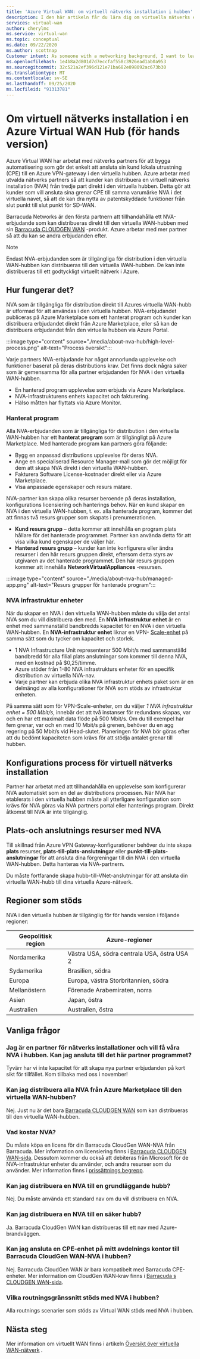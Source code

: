 ```yaml
---
title: 'Azure Virtual WAN: om virtuell nätverks installation i hubben'
description: I den här artikeln får du lära dig om virtuella nätverks enheter i den virtuella WAN-hubben.
services: virtual-wan
author: cherylmc
ms.service: virtual-wan
ms.topic: conceptual
ms.date: 09/22/2020
ms.author: scottnap
Customer intent: As someone with a networking background, I want to learn about Network Virtual Appliances in the Virtual WAN hub.
ms.openlocfilehash: 1e4b8a2d801d7d7eccfaf558c3926ead1ab0a953
ms.sourcegitcommit: 32c521a2ef396d121e71ba682e098092ac673b30
ms.translationtype: MT
ms.contentlocale: sv-SE
ms.lasthandoff: 09/25/2020
ms.locfileid: "91313781"
---
```

# <a name="about-network-virtual-appliance-in-an-azure-virtual-wan-hub-preview"></a>Om virtuell nätverks installation i en Azure Virtual WAN Hub (för hands version)

Azure Virtual WAN har arbetat med nätverks partners för att bygga automatisering som gör det enkelt att ansluta sin kund lokala utrustning (CPE) till en Azure VPN-gateway i den virtuella hubben. Azure arbetar med utvalda nätverks partners så att kunder kan distribuera en virtuell nätverks installation (NVA) från tredje part direkt i den virtuella hubben. Detta gör att kunder som vill ansluta sina grenar CPE till samma varumärke NVA i det virtuella navet, så att de kan dra nytta av patentskyddade funktioner från slut punkt till slut punkt för SD-WAN.

Barracuda Networks är den första partnern att tillhandahålla ett NVA-erbjudande som kan distribueras direkt till den virtuella WAN-hubben med sin [Barracuda CLOUDGEN WAN](https://www.barracuda.com/products/cloudgenwan) -produkt. Azure arbetar med mer partner så att du kan se andra erbjudanden efter.

> [!NOTE]
> Endast NVA-erbjudanden som är tillgängliga för distribution i den virtuella WAN-hubben kan distribueras till den virtuella WAN-hubben. De kan inte distribueras till ett godtyckligt virtuellt nätverk i Azure.

## <a name="how-does-it-work"></a><a name="how"></a>Hur fungerar det?

NVA som är tillgängliga för distribution direkt till Azures virtuella WAN-hubb är utformad för att användas i den virtuella hubben. NVA-erbjudandet publiceras på Azure Marketplace som ett hanterat program och kunder kan distribuera erbjudandet direkt från Azure Marketplace, eller så kan de distribuera erbjudandet från den virtuella hubben via Azure Portal.

:::image type="content" source="./media/about-nva-hub/high-level-process.png" alt-text="Process översikt":::

Varje partners NVA-erbjudande har något annorlunda upplevelse och funktioner baserat på deras distributions krav. Det finns dock några saker som är gemensamma för alla partner erbjudanden för NVA i den virtuella WAN-hubben.

* En hanterad program upplevelse som erbjuds via Azure Marketplace.
* NVA-infrastrukturens enhets kapacitet och fakturering.
* Hälso måtten har flyttats via Azure Monitor.

### <a name="managed-application"></a><a name="managed"></a>Hanterat program

Alla NVA-erbjudanden som är tillgängliga för distribution i den virtuella WAN-hubben har ett **hanterat program** som är tillgängligt på Azure Marketplace. Med hanterade program kan partners göra följande:

* Bygg en anpassad distributions upplevelse för deras NVA.
* Ange en specialiserad Resource Manager-mall som gör det möjligt för dem att skapa NVA direkt i den virtuella WAN-hubben.
* Fakturera Software License-kostnader direkt eller via Azure Marketplace.
* Visa anpassade egenskaper och resurs mätare.

NVA-partner kan skapa olika resurser beroende på deras installation, konfigurations licensiering och hanterings behov. När en kund skapar en NVA i den virtuella WAN-hubben, t. ex. alla hanterade program, kommer det att finnas två resurs grupper som skapats i prenumerationen.

* **Kund resurs grupp** – detta kommer att innehålla en program plats hållare för det hanterade programmet. Partner kan använda detta för att visa vilka kund egenskaper de väljer här.
* **Hanterad resurs grupp** – kunder kan inte konfigurera eller ändra resurser i den här resurs gruppen direkt, eftersom detta styrs av utgivaren av det hanterade programmet. Den här resurs gruppen kommer att innehålla **NetworkVirtualAppliances** -resursen.

:::image type="content" source="./media/about-nva-hub/managed-app.png" alt-text="Resurs grupper för hanterade program":::

### <a name="nva-infrastructure-units"></a><a name="units"></a>NVA infrastruktur enheter

När du skapar en NVA i den virtuella WAN-hubben måste du välja det antal NVA som du vill distribuera den med. En **NVA infrastruktur enhet** är en enhet med sammanställd bandbredds kapacitet för en NVA i den virtuella WAN-hubben. En **NVA-infrastruktur enhet** liknar en VPN- [Scale-enhet](pricing-concepts.md#scale-unit) på samma sätt som du tycker om kapacitet och storlek.

* 1 NVA Infrastructure Unit representerar 500 Mbit/s med sammanställd bandbredd för alla filial plats anslutningar som kommer till denna NVA, med en kostnad på $0,25/timme.
* Azure stöder från 1-80 NVA infrastrukturs enheter för en specifik distribution av virtuella NVA-nav.
* Varje partner kan erbjuda olika NVA infrastruktur enhets paket som är en delmängd av alla konfigurationer för NVA som stöds av infrastruktur enheten.

På samma sätt som för VPN-Scale-enheter, om du väljer *1 NVA infrastruktur enhet = 500 Mbit/s*, innebär det att två instanser för redundans skapas, var och en har ett maximalt data flöde på 500 Mbit/s. Om du till exempel har fem grenar, var och en med 10 Mbit/s på grenen, behöver du en agg regering på 50 Mbit/s vid Head-slutet. Planeringen för NVA bör göras efter att du bedömt kapaciteten som krävs för att stödja antalet grenar till hubben.

## <a name="network-virtual-appliance-configuration-process"></a><a name="configuration"></a>Konfigurations process för virtuell nätverks installation

Partner har arbetat med att tillhandahålla en upplevelse som konfigurerar NVA automatiskt som en del av distributions processen. När NVA har etablerats i den virtuella hubben måste all ytterligare konfiguration som krävs för NVA göras via NVA partners portal eller hanterings program. Direkt åtkomst till NVA är inte tillgänglig.

## <a name="site-and-connection-resources-with-nvas"></a><a name="resources"></a>Plats-och anslutnings resurser med NVA

Till skillnad från Azure VPN Gateway-konfigurationer behöver du inte skapa **plats** resurser, **plats-till-plats-anslutningar** eller **punkt-till-plats-anslutningar** för att ansluta dina förgreningar till din NVA i den virtuella WAN-hubben. Detta hanteras via NVA-partnern.

Du måste fortfarande skapa hubb-till-VNet-anslutningar för att ansluta din virtuella WAN-hubb till dina virtuella Azure-nätverk.

## <a name="supported-regions"></a><a name="regions"></a>Regioner som stöds

NVA i den virtuella hubben är tillgänglig för för hands version i följande regioner:

|Geopolitisk region | Azure-regioner|
|---|---|
| Nordamerika| Västra USA, södra centrala USA, östra USA 2   |
| Sydamerika | Brasilien, södra |
| Europa | Europa, västra Storbritannien, södra|
|  Mellanöstern | Förenade Arabemiraten, norra |
| Asien | Japan, östra |
| Australien | Australien, östra |

## <a name="faq"></a>Vanliga frågor

### <a name="i-am-a-network-appliance-partner-and-want-to-get-our-nva-in-the-hub--can-i-join-this-partner-program"></a>Jag är en partner för nätverks installationer och vill få våra NVA i hubben.  Kan jag ansluta till det här partner programmet?

Tyvärr har vi inte kapacitet för att skapa nya partner erbjudanden på kort sikt för tillfället. Kom tillbaka med oss i november!

### <a name="can-i-deploy-any-nva-from-azure-marketplace-into-the-virtual-wan-hub"></a>Kan jag distribuera alla NVA från Azure Marketplace till den virtuella WAN-hubben?

Nej. Just nu är det bara [Barracuda CLOUDGEN WAN](https://aka.ms/BarracudaMarketPlaceOffer) som kan distribueras till den virtuella WAN-hubben.

### <a name="what-is-the-cost-of-the-nva"></a>Vad kostar NVA?

Du måste köpa en licens för din Barracuda CloudGen WAN-NVA från Barracuda. Mer information om licensiering finns i [Barracuda CLOUDGEN WAN-sida](https://www.barracuda.com/products/cloudgenwan). Dessutom kommer du också att debiteras från Microsoft för de NVA-infrastruktur enheter du använder, och andra resurser som du använder. Mer information finns i [prissättnings begrepp](pricing-concepts.md).

### <a name="can-i-deploy-an-nva-to-a-basic-hub"></a>Kan jag distribuera en NVA till en grundläggande hubb?

Nej. Du måste använda ett standard nav om du vill distribuera en NVA.

### <a name="can-i-deploy-an-nva-into-a-secure-hub"></a>Kan jag distribuera en NVA till en säker hubb?

Ja. Barracuda CloudGen WAN kan distribueras till ett nav med Azure-brandväggen.

### <a name="can-i-connect-any-cpe-device-in-my-branch-office-to-barracuda-cloudgen-wan-nva-in-the-hub"></a>Kan jag ansluta en CPE-enhet på mitt avdelnings kontor till Barracuda CloudGen WAN-NVA i hubben?

Nej. Barracuda CloudGen WAN är bara kompatibelt med Barracuda CPE-enheter. Mer information om CloudGen WAN-krav finns i [Barracuda s CLOUDGEN WAN-sida](https://www.barracuda.com/products/cloudgenwan).

### <a name="what-routing-scenarios-are-supported-with-nva-in-the-hub"></a>Vilka routningsgränssnitt stöds med NVA i hubben?

Alla routnings scenarier som stöds av Virtual WAN stöds med NVA i hubben.

## <a name="next-steps"></a>Nästa steg

Mer information om virtuellt WAN finns i artikeln [Översikt över virtuella WAN-nätverk](virtual-wan-about.md) .